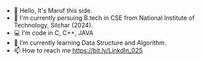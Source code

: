 - 👋 Hello, It's Maruf this side. 
- 🐧 I'm currently persuing B.tech in CSE from National Institute of Technology, Silchar (2024).
- 💻 I’m code in C, C++, JAVA
- 🌱 I’m currently learning Data Structure and Algorithm.
- 📫 How to reach me https://bit.ly/LinkdIn_025

<!---
Maruf025/Maruf025 is a ✨ special ✨ repository because its `README.md` (this file) appears on your GitHub profile.
You can click the Preview link to take a look at your changes.
--->
